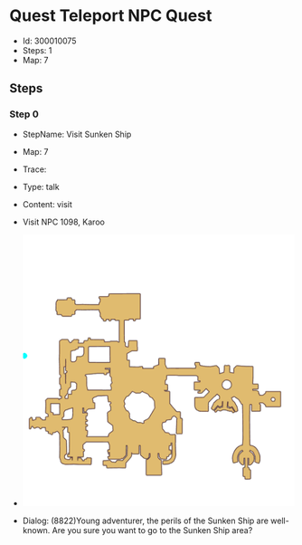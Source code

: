 # Quest Teleport NPC Quest

- Id: 300010075
- Steps: 1
- Map: 7

## Steps

### Step 0
- StepName:  Visit Sunken Ship
- Map:  7
- Trace:  
- Type:  talk
- Content:  visit
- Visit NPC 1098, Karoo

- ![images/300010075_0.png](images/300010075_0.png)
- Dialog: (8822)Young adventurer, the perils of the Sunken Ship are well-known. Are you sure you want to go to the Sunken Ship area? 


